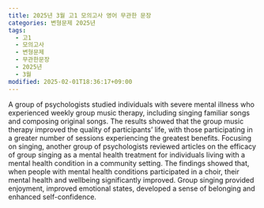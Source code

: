 ```yaml
---
title: 2025년 3월 고1 모의고사 영어 무관한 문장
categories: 변형문제 2025년
tags:
  - 고1
  - 모의고사
  - 변형문제
  - 무관한문장
  - 2025년
  - 3월
modified: 2025-02-01T18:36:17+09:00
---
```

A group of psychologists studied individuals with severe mental illness who experienced weekly group music therapy, including singing familiar songs and composing original songs. The results showed that the group music therapy improved the quality of participants’ life, with those participating in a greater number of sessions experiencing the greatest benefits. Focusing on singing, another group of psychologists reviewed articles on the efficacy of group singing as a mental health treatment for individuals living with a mental health condition in a community setting. The findings showed that, when people with mental health conditions participated in a choir, their mental health and wellbeing significantly improved. Group singing provided enjoyment, improved emotional states, developed a sense of belonging and enhanced self-confidence.